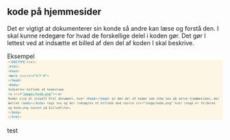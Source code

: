 ## kode på hjemmesider
Det er vigtigt at dokumenterer sin konde så andre kan læse og forstå den. I skal kunne redegøre for hvad de forskellige delel i koden gør. Det gør I lettest ved at indsætte et billed af den del af koden I skal beskrive.

Eksempel
![billed af simpel kode](images/kode.png)

test
